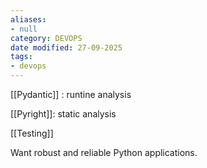 ```yaml
---
aliases:
- null
category: DEVOPS
date modified: 27-09-2025
tags:
- devops
---
```

[[Pydantic]] : runtine analysis

[[Pyright]]: static analysis

[[Testing]]

Want robust and reliable Python applications.